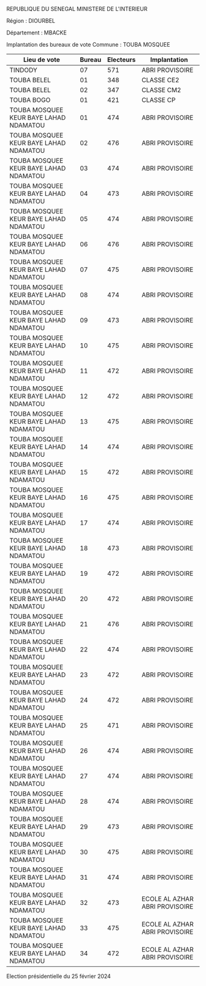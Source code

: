 REPUBLIQUE DU SENEGAL MINISTERE DE L'INTERIEUR

Région : DIOURBEL

Département : MBACKE

Implantation des bureaux de vote Commune : TOUBA MOSQUEE

| Lieu de vote | Bureau | Electeurs | Implantation |
| - | - | - | - |
| TINDODY | 07 | 571 | ABRI PROVISOIRE |
| TOUBA BELEL | 01 | 348 | CLASSE CE2 |
| TOUBA BELEL | 02 | 347 | CLASSE CM2 |
| TOUBA BOGO | 01 | 421 | CLASSE CP |
| TOUBA MOSQUEE KEUR BAYE LAHAD NDAMATOU | 01 | 474 | ABRI PROVISOIRE |
| TOUBA MOSQUEE KEUR BAYE LAHAD NDAMATOU | 02 | 476 | ABRI PROVISOIRE |
| TOUBA MOSQUEE KEUR BAYE LAHAD NDAMATOU | 03 | 474 | ABRI PROVISOIRE |
| TOUBA MOSQUEE KEUR BAYE LAHAD NDAMATOU | 04 | 473 | ABRI PROVISOIRE |
| TOUBA MOSQUEE KEUR BAYE LAHAD NDAMATOU | 05 | 474 | ABRI PROVISOIRE |
| TOUBA MOSQUEE KEUR BAYE LAHAD NDAMATOU | 06 | 476 | ABRI PROVISOIRE |
| TOUBA MOSQUEE KEUR BAYE LAHAD NDAMATOU | 07 | 475 | ABRI PROVISOIRE |
| TOUBA MOSQUEE KEUR BAYE LAHAD NDAMATOU | 08 | 474 | ABRI PROVISOIRE |
| TOUBA MOSQUEE KEUR BAYE LAHAD NDAMATOU | 09 | 473 | ABRI PROVISOIRE |
| TOUBA MOSQUEE KEUR BAYE LAHAD NDAMATOU | 10 | 475 | ABRI PROVISOIRE |
| TOUBA MOSQUEE KEUR BAYE LAHAD NDAMATOU | 11 | 472 | ABRI PROVISOIRE |
| TOUBA MOSQUEE KEUR BAYE LAHAD NDAMATOU | 12 | 472 | ABRI PROVISOIRE |
| TOUBA MOSQUEE KEUR BAYE LAHAD NDAMATOU | 13 | 475 | ABRI PROVISOIRE |
| TOUBA MOSQUEE KEUR BAYE LAHAD NDAMATOU | 14 | 474 | ABRI PROVISOIRE |
| TOUBA MOSQUEE KEUR BAYE LAHAD NDAMATOU | 15 | 472 | ABRI PROVISOIRE |
| TOUBA MOSQUEE KEUR BAYE LAHAD NDAMATOU | 16 | 475 | ABRI PROVISOIRE |
| TOUBA MOSQUEE KEUR BAYE LAHAD NDAMATOU | 17 | 474 | ABRI PROVISOIRE |
| TOUBA MOSQUEE KEUR BAYE LAHAD NDAMATOU | 18 | 473 | ABRI PROVISOIRE |
| TOUBA MOSQUEE KEUR BAYE LAHAD NDAMATOU | 19 | 472 | ABRI PROVISOIRE |
| TOUBA MOSQUEE KEUR BAYE LAHAD NDAMATOU | 20 | 472 | ABRI PROVISOIRE |
| TOUBA MOSQUEE KEUR BAYE LAHAD NDAMATOU | 21 | 476 | ABRI PROVISOIRE |
| TOUBA MOSQUEE KEUR BAYE LAHAD NDAMATOU | 22 | 474 | ABRI PROVISOIRE |
| TOUBA MOSQUEE KEUR BAYE LAHAD NDAMATOU | 23 | 472 | ABRI PROVISOIRE |
| TOUBA MOSQUEE KEUR BAYE LAHAD NDAMATOU | 24 | 472 | ABRI PROVISOIRE |
| TOUBA MOSQUEE KEUR BAYE LAHAD NDAMATOU | 25 | 471 | ABRI PROVISOIRE |
| TOUBA MOSQUEE KEUR BAYE LAHAD NDAMATOU | 26 | 474 | ABRI PROVISOIRE |
| TOUBA MOSQUEE KEUR BAYE LAHAD NDAMATOU | 27 | 474 | ABRI PROVISOIRE |
| TOUBA MOSQUEE KEUR BAYE LAHAD NDAMATOU | 28 | 474 | ABRI PROVISOIRE |
| TOUBA MOSQUEE KEUR BAYE LAHAD NDAMATOU | 29 | 473 | ABRI PROVISOIRE |
| TOUBA MOSQUEE KEUR BAYE LAHAD NDAMATOU | 30 | 475 | ABRI PROVISOIRE |
| TOUBA MOSQUEE KEUR BAYE LAHAD NDAMATOU | 31 | 474 | ABRI PROVISOIRE |
| TOUBA MOSQUEE KEUR BAYE LAHAD NDAMATOU | 32 | 473 | ECOLE AL AZHAR ABRI PROVISOIRE |
| TOUBA MOSQUEE KEUR BAYE LAHAD NDAMATOU | 33 | 475 | ECOLE AL AZHAR ABRI PROVISOIRE |
| TOUBA MOSQUEE KEUR BAYE LAHAD NDAMATOU | 34 | 472 | ECOLE AL AZHAR ABRI PROVISOIRE |

<!-- PageNumber="29/34" -->

Election présidentielle du 25 février 2024
